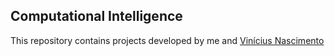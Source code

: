 ## Computational Intelligence

This repository contains projects developed by me and [Vinícius Nascimento]()
